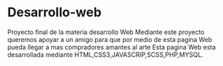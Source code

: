 # Desarrollo-web
Proyecto final de la materia desarrollo Web
Mediante este proyecto queremos apoyar a un amigo para que por medio de esta pagina Web pueda llegar a mas compradores amantes al arte
Esta pagina Web esta desarrollada mediante HTML,CSS3,JAVASCRIP,SCSS,PHP,MYSQL.
